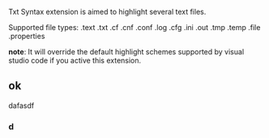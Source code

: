 Txt Syntax extension is aimed to highlight several text files.

Supported file types:
.text
.txt
.cf
.cnf
.conf
.log
.cfg
.ini
.out
.tmp
.temp
.file
.properties

**note**: It will override the default highlight schemes supported by visual studio code if you active this extension.

## ok
dafasdf
### d